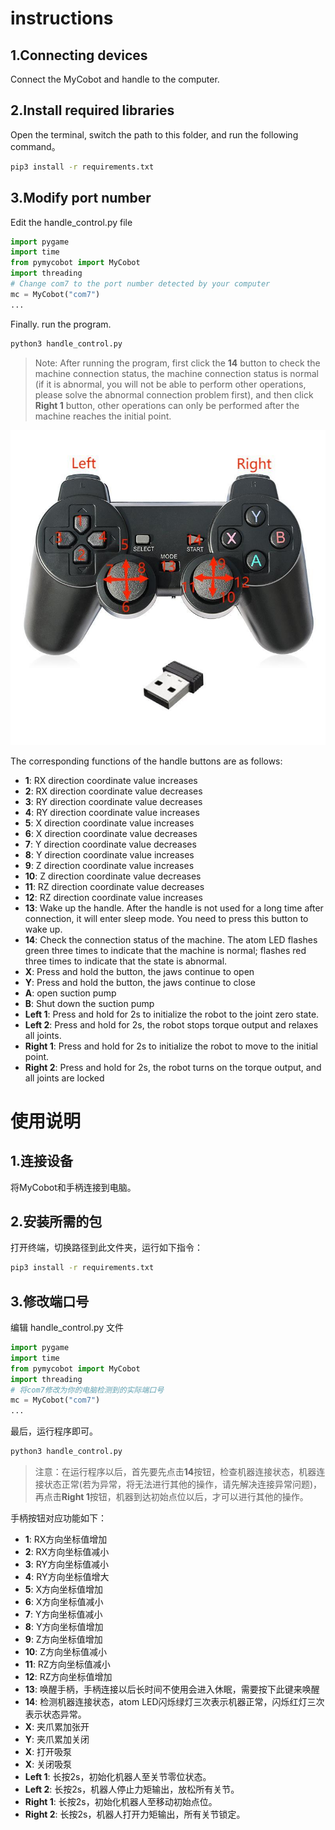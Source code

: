 # instructions

## 1.Connecting devices

Connect the MyCobot and handle to the computer.

## 2.Install required libraries

Open the terminal, switch the path to this folder, and run the following command。

```bash
pip3 install -r requirements.txt
```

## 3.Modify port number

Edit the handle_control.py file

```python
import pygame
import time
from pymycobot import MyCobot
import threading
# Change com7 to the port number detected by your computer
mc = MyCobot("com7")
...
```

Finally. run the program.

```bash
python3 handle_control.py
```

> Note: After running the program, first click the **14** button to check the machine connection status, the machine connection status is normal (if it is abnormal, you will not be able to perform other operations, please solve the abnormal connection problem first), and then click **Right 1** button, other operations can only be performed after the machine reaches the initial point.

![img_en](./handle.jpg)

The corresponding functions of the handle buttons are as follows:

- **1**: RX direction coordinate value increases
- **2**: RX direction coordinate value decreases
- **3**: RY direction coordinate value decreases
- **4**: RY direction coordinate value increases
- **5**: X direction coordinate value increases
- **6**: X direction coordinate value decreases
- **7**: Y direction coordinate value decreases
- **8**: Y direction coordinate value increases
- **9**: Z direction coordinate value increases
- **10**: Z direction coordinate value decreases
- **11**: RZ direction coordinate value decreases
- **12**: RZ direction coordinate value increases
- **13**: Wake up the handle. After the handle is not used for a long time after connection, it will enter sleep mode. You need to press this button to wake up.
- **14**: Check the connection status of the machine. The atom LED flashes green three times to indicate that the machine is normal; flashes red three times to indicate that the state is abnormal.
- **X**: Press and hold the button, the jaws continue to open
- **Y**: Press and hold the button, the jaws continue to close
- **A**: open suction pump
- **B**: Shut down the suction pump
- **Left 1**: Press and hold for 2s to initialize the robot to the joint zero state.
- **Left 2**: Press and hold for 2s, the robot stops torque output and relaxes all joints.
- **Right 1**: Press and hold for 2s to initialize the robot to move to the initial point.
- **Right 2**: Press and hold for 2s, the robot turns on the torque output, and all joints are locked

# 使用说明

## 1.连接设备

将MyCobot和手柄连接到电脑。

## 2.安装所需的包

打开终端，切换路径到此文件夹，运行如下指令：

```bash
pip3 install -r requirements.txt
```

## 3.修改端口号

编辑 handle_control.py 文件

```python
import pygame
import time
from pymycobot import MyCobot
import threading
# 将com7修改为你的电脑检测到的实际端口号
mc = MyCobot("com7")
...
```

最后，运行程序即可。

```bash
python3 handle_control.py
```

> 注意：在运行程序以后，首先要先点击**14**按钮，检查机器连接状态，机器连接状态正常(若为异常，将无法进行其他的操作，请先解决连接异常问题)，再点击**Right 1**按钮，机器到达初始点位以后，才可以进行其他的操作。

手柄按钮对应功能如下：

- **1**: RX方向坐标值增加
- **2**: RX方向坐标值减小
- **3**: RY方向坐标值减小
- **4**: RY方向坐标值增大
- **5**: X方向坐标值增加
- **6**: X方向坐标值减小
- **7**: Y方向坐标值减小
- **8**: Y方向坐标值增加
- **9**: Z方向坐标值增加
- **10**: Z方向坐标值减小
- **11**: RZ方向坐标值减小
- **12**: RZ方向坐标值增加
- **13**: 唤醒手柄，手柄连接以后长时间不使用会进入休眠，需要按下此键来唤醒
- **14**: 检测机器连接状态，atom LED闪烁绿灯三次表示机器正常，闪烁红灯三次表示状态异常。
- **X**: 夹爪累加张开
- **Y**: 夹爪累加关闭
- **X**: 打开吸泵
- **X**: 关闭吸泵
- **Left 1**: 长按2s，初始化机器人至关节零位状态。
- **Left 2**: 长按2s，机器人停止力矩输出，放松所有关节。
- **Right 1**: 长按2s，初始化机器人至移动初始点位。
- **Right 2**: 长按2s，机器人打开力矩输出，所有关节锁定。
